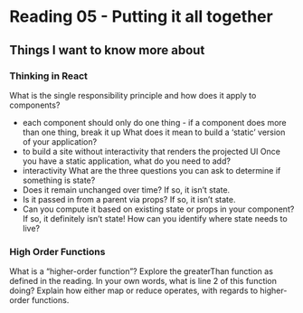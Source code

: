 
# Reading 05 - Putting it all together

## Things I want to know more about

### Thinking in React
What is the single responsibility principle and how does it apply to components?
- each component should only do one thing - if a component does more than one thing, break it up
What does it mean to build a ‘static’ version of your application?
- to build a site without interactivity that renders the projected UI
Once you have a static application, what do you need to add?
- interactivity
What are the three questions you can ask to determine if something is state?
- Does it remain unchanged over time? If so, it isn’t state.
- Is it passed in from a parent via props? If so, it isn’t state.
- Can you compute it based on existing state or props in your component? If so, it definitely isn’t state!
How can you identify where state needs to live?

### High Order Functions
What is a “higher-order function”?
Explore the greaterThan function as defined in the reading. In your own words, what is line 2 of this function doing?
Explain how either map or reduce operates, with regards to higher-order functions.
